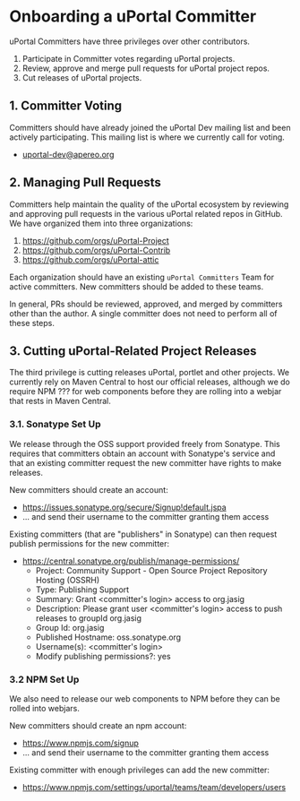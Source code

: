 # Onboarding a uPortal Committer

uPortal Committers have three privileges over other contributors.

1. Participate in Committer votes regarding uPortal projects.
2. Review, approve and merge pull requests for uPortal project repos.
3. Cut releases of uPortal projects.

## 1. Committer Voting

Committers should have already joined the uPortal Dev mailing list and been actively
participating. This mailing list is where we currently call for voting.

- uportal-dev@apereo.org

## 2. Managing Pull Requests

Committers help maintain the quality of the uPortal ecosystem by reviewing and approving
pull requests in the various uPortal related repos in GitHub. We have organized them into
three organizations:

1. https://github.com/orgs/uPortal-Project
2. https://github.com/orgs/uPortal-Contrib
3. https://github.com/orgs/uPortal-attic

Each organization should have an existing `uPortal Committers` Team for active
committers. New committers should be added to these teams.

In general, PRs should be reviewed, approved, and merged by committers other than the
author. A single committer does not need to perform all of these steps.

## 3. Cutting uPortal-Related Project Releases

The third privilege is cutting releases uPortal, portlet and other projects. We currently
rely on Maven Central to host our official releases, although we do require NPM ???
for web components before they are rolling into a webjar that rests in Maven Central.

### 3.1. Sonatype Set Up
We release through the OSS support provided freely from Sonatype. This requires
that committers obtain an account with Sonatype's service and that an existing committer
request the new committer have rights to make releases.

New committers should create an account:
- https://issues.sonatype.org/secure/Signup!default.jspa
- ... and send their username to the committer granting them access

Existing committers (that are "publishers" in Sonatype) can then request publish
permissions for the new committer:
- https://central.sonatype.org/publish/manage-permissions/
    - Project: Community Support - Open Source Project Repository Hosting (OSSRH)
    - Type: Publishing Support
    - Summary: Grant <committer's login> access to org.jasig
    - Description: Please grant user <committer's login> access to push releases to groupId org.jasig
    - Group Id: org.jasig
    - Published Hostname: oss.sonatype.org
    - Username(s): <committer's login>
    - Modify publishing permissions?: yes

### 3.2 NPM Set Up
We also need to release our web components to NPM before they can be rolled into
webjars.

New committers should create an npm account:
- https://www.npmjs.com/signup
- ... and send their username to the committer granting them access

Existing committer with enough privileges can add the new committer:
- https://www.npmjs.com/settings/uportal/teams/team/developers/users

